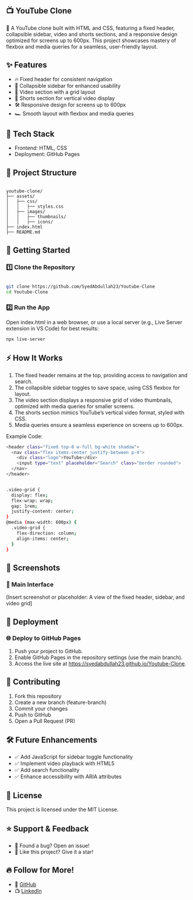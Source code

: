 ## 📺 YouTube Clone

🚀 A YouTube clone built with HTML and CSS, featuring a fixed header, collapsible sidebar, video and shorts sections, and a responsive design optimized for screens up to 600px. This project showcases mastery of flexbox and media queries for a seamless, user-friendly layout.



## ✨ Features
- 🔥 Fixed header for consistent navigation  
- 📜 Collapsible sidebar for enhanced usability  
- 🎥 Video section with a grid layout  
- 📱 Shorts section for vertical video display  
- 🛠 Responsive design for screens up to 600px  
- 🏎 Smooth layout with flexbox and media queries  



## 📌 Tech Stack
- Frontend: HTML, CSS  
- Deployment: GitHub Pages  



## 📂 Project Structure
```

youtube-clone/
├── assets/
│   ├── css/
│   │   ├── styles.css
│   ├── images/
│   │   ├── thumbnails/
│   │   ├── icons/
├── index.html
├── README.md
```


## 🚀 Getting Started

### 1️⃣ Clone the Repository  

```bash

git clone https://github.com/SyedAbdullah23/Youtube-Clone
cd Youtube-Clone
```

### 2️⃣ Run the App

Open index.html in a web browser, or use a local server (e.g., Live Server extension in VS Code) for best results:

```bash
npx live-server
```



## ⚡ How It Works

1. The fixed header remains at the top, providing access to navigation and search.  
2. The collapsible sidebar toggles to save space, using CSS flexbox for layout.  
3. The video section displays a responsive grid of video thumbnails, optimized with media queries for smaller screens.  
4. The shorts section mimics YouTube’s vertical video format, styled with CSS.  
5. Media queries ensure a seamless experience on screens up to 600px.  

Example Code:
```bash
<header class="fixed top-0 w-full bg-white shadow">
  <nav class="flex items-center justify-between p-4">
    <div class="logo">YouTube</div>
    <input type="text" placeholder="Search" class="border rounded">
  </nav>
</header>
```

```bash

.video-grid {
  display: flex;
  flex-wrap: wrap;
  gap: 1rem;
  justify-content: center;
}
@media (max-width: 600px) {
  .video-grid {
    flex-direction: column;
    align-items: center;
  }
}
```



## 📸 Screenshots

### 💬 Main Interface

[Insert screenshot or placeholder: A view of the fixed header, sidebar, and video grid]



## 🚀 Deployment

### 🌐 Deploy to GitHub Pages
1. Push your project to GitHub.  
2. Enable GitHub Pages in the repository settings (use the main branch).  
3. Access the live site at https://syedabdullah23.github.io/Youtube-Clone.  

## 🤝 Contributing
1. Fork this repository  
2. Create a new branch (feature-branch)  
3. Commit your changes  
4. Push to GitHub  
5. Open a Pull Request (PR)  

## 🛠 Future Enhancements
- ✅ Add JavaScript for sidebar toggle functionality  
- ✅ Implement video playback with HTML5  
- ✅ Add search functionality  
- ✅ Enhance accessibility with ARIA attributes  

## 📜 License
This project is licensed under the MIT License.  

## ⭐ Support & Feedback
- 💬 Found a bug? Open an issue!  
- 🌟 Like this project? Give it a star!  

## 🔥 Follow for More!
- 🚀 [GitHub](https://github.com/SyedAbdullah23)  
- 📺 [LinkedIn](https://www.linkedin.com/in/syed-abdullah)
